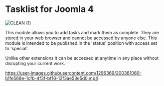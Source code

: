 # Tasklist for Joomla 4

![CLEAN (1)](https://user-images.githubusercontent.com/1296369/201726259-ce0cad59-817a-449d-853a-08df206fb2ff.png)

This module allows you to add tasks and mark them as complete. They are stored in your web browser and cannot be accessed by anyone else. This module is intended to be published in the 'status' position with access set to 'special'.

Unlike other extensions it can be accessed at anytime in any place without disrupting your current work.

https://user-images.githubusercontent.com/1296369/200381060-b1fe568e-1cfb-4f3f-bf16-12f3ae53e5d0.mp4

